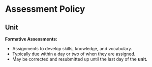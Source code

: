 # Assessment Policy

## Unit

**Formative Assessments:**
* Assignments to develop skills, knowledge, and vocabulary.
* Typically due within a day or two of when they are assigned.
* May be corrected and resubmitted up until the last day of the **unit.**
